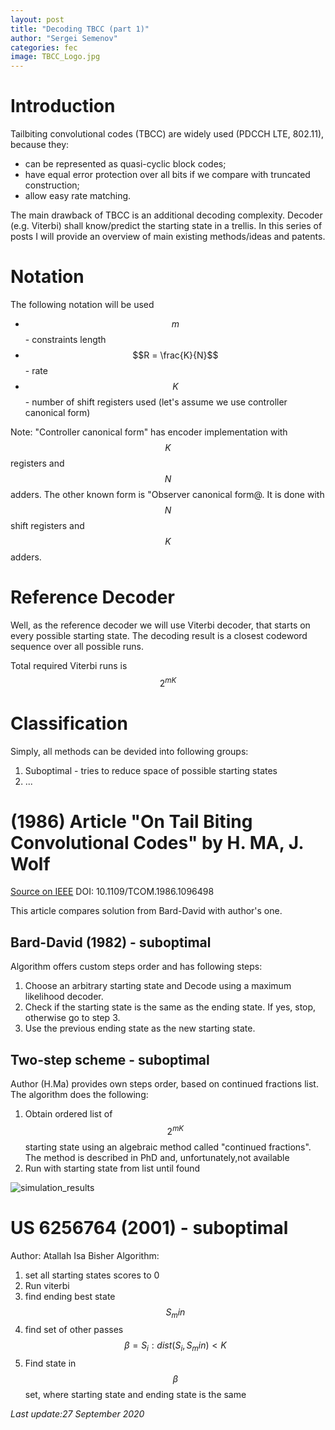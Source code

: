 ```yaml
---
layout: post
title: "Decoding TBCC (part 1)"
author: "Sergei Semenov"
categories: fec
image: TBCC_Logo.jpg
---
```


# Introduction
Tailbiting convolutional codes (TBCC) are widely used (PDCCH LTE, 802.11), because they:
* can be represented as quasi-cyclic block codes;
* have equal error protection over all bits if we compare with truncated construction;
* allow easy rate matching.

The main drawback of TBCC is an additional decoding complexity. Decoder (e.g. Viterbi) shall know/predict the starting state in a trellis. In this series of posts I will provide an overview of main existing methods/ideas and patents.

# Notation
The following notation will be used
* $$m$$ - constraints length
* $$R = \frac{K}{N}$$ - rate
* $$K$$ - number of shift registers used (let's assume we use controller canonical form)

 Note: "Controller canonical form" has encoder implementation with $$K$$ registers and $$N$$ adders. The other known form is "Observer canonical form@. It is done with $$N$$ shift registers and $$K$$ adders.

# Reference Decoder 
Well, as the reference decoder we will use Viterbi decoder, that starts on every possible starting state. The decoding result
is a closest codeword sequence over all possible runs.

Total required Viterbi runs is $$2^{mK}$$

# Classification
Simply, all methods can be devided into following groups:
1) Suboptimal - tries to reduce space of possible starting states
2) ...

# (1986) Article "On Tail Biting Convolutional Codes" by H. MA, J. Wolf 
[Source on IEEE](http://ieeexplore.ieee.org/document/1096498/)
DOI: 10.1109/TCOM.1986.1096498

This article compares solution from Bard-David with author's one. 
## Bard-David (1982) - suboptimal
Algorithm offers custom steps order and has following steps:
1. Choose an arbitrary starting state and Decode using a maximum likelihood decoder. 
2. Check if the starting state is the same as the ending state. If yes, stop, otherwise go to step 3.
3. Use the previous ending state as the new starting state.

## Two-step scheme - suboptimal
Author (H.Ma) provides own steps order, based on continued fractions list. The algorithm does the following:
1. Obtain ordered list of $$2^{mK}$$ starting state using an algebraic method called "continued fractions". The method is described in PhD and, unfortunately,not available
2. Run with starting state from list until found

![simulation_results](https://simonrus.github.io/about/assets/img/2020-09-27-TBCC-Decoding_part1_hma_simulation_results.png)

# US 6256764 (2001) - suboptimal 
Author: Atallah Isa Bisher
Algorithm:  
1. set all starting states scores to 0
2. Run viterbi
3. find ending best state $$S_min$$
4. find set of other passes $$\beta = {S_i}: dist(S_i, S_min) < K$$ 
5. Find state in $$\beta$$ set, where starting state and ending state is the same




*Last update:27 September 2020*
